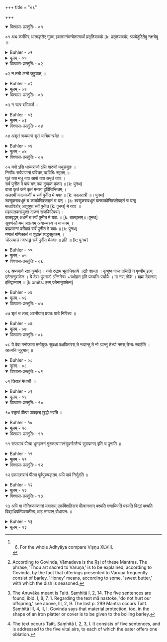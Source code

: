 +++
title = "०६"

+++
<details open><summary>विश्वास-प्रस्तुतिः - ०१</summary>

०१  अथ कर्मभिर् आत्मकृतैर् गुरुम् इवात्मानंमन्येतात्मार्थे प्रसृतियावकं [k: प्रसृतयावकं] श्रपयेदुदितेषु नक्षत्रेषु ॥
</details>

<details><summary>Buhler - ०१</summary>

1. Now if a man feels his conscience charged with (evil) actions committed by himself, let him boil for himself (alone), when the stars have risen, a handful of barley, (and prepare) gruel (with that). [^1] 


[^1]:  6. For the whole Adhyāya compare Viṣṇu XLVIII.
</details>

<details><summary>मूलम् - ०१</summary>

०१  अथ कर्मभिर् आत्मकृतैर् गुरुम् इवात्मानंमन्येतात्मार्थे प्रसृतियावकं [k: प्रसृतयावकं] श्रपयेदुदितेषु नक्षत्रेषु ॥
</details>

<details open><summary>विश्वास-प्रस्तुतिः - ०२</summary>

०२  न ततो ऽग्नौ जुहुयात् ॥
</details>

<details><summary>Buhler - ०२</summary>

2. Let him not perform the Vaiśvadeva oblation with (a portion of) that,
</details>

<details><summary>मूलम् - ०२</summary>

०२  न ततो ऽग्नौ जुहुयात् ॥
</details>

<details open><summary>विश्वास-प्रस्तुतिः - ०३</summary>

०३  न चात्र बलिकर्म ॥
</details>

<details><summary>Buhler - ०३</summary>

3. Nor (shall) a Bali offering (be performed) on that (occasion).
</details>

<details><summary>मूलम् - ०३</summary>

०३  न चात्र बलिकर्म ॥
</details>

<details open><summary>विश्वास-प्रस्तुतिः - ०४</summary>

०४  अशृतं श्रप्यमाणं शृतं चाभिमन्त्रयेत ॥
</details>

<details><summary>Buhler - ०४</summary>

4. Let him consecrate the barley before it is boiled, while it is being boiled, and after it has been boiled, with the (following) Mantras
</details>

<details><summary>मूलम् - ०४</summary>

०४  अशृतं श्रप्यमाणं शृतं चाभिमन्त्रयेत ॥
</details>

<details open><summary>विश्वास-प्रस्तुतिः - ०५</summary>

०५  यवो ऽसि धान्यराजो ऽसि वारुणो मधुसंयुतः ।  
निर्णोदः सर्वपापानां पवित्रम् ऋषिभिः स्मृतम् ॥  
घृतं यवा मधु यवा आपो यवा अमृतं यवाः ।  
सर्वं पुनीत मे पापं यन् मया दुष्कृतं कृतम् ॥ [k: पुनथ]  
वाचा कृतं कर्म कृतं मनसा दुर्विचिन्तितम् ।  
अलक्ष्मीं कालकर्णीं च सर्वं पुनीत मे यवाः ॥ [k: कालरात्रीं ॥। पुनथ]  
श्वसूकरावधूतं च काकोच्छिष्टहतं च यत् । [k: श्वसूकरावधूतं यत्काकोच्छिष्टोपहतं च यत्]  
मातापित्रोर् अशुश्रूषां सर्वं पुनीत [k: पुनथ] मे यवाः ॥  
महापातकसंयुक्तं दारुणं राजकिल्बिषम् ।  
बालवृद्धम् अधर्मं च सर्वं पुनीत मे यवाः ॥ [k: बालवृत्तम्॥।पुनथ]  
सुवर्णस्तैन्यम् अव्रत्यम् अयाज्यस्य च याजनम् ।  
ब्राह्मणानां परीवादं सर्वं पुनीत मे यवाः ॥ [k: पुनथ]  
गणान्नं गणिकान्नं च शूद्रान्नं श्राद्धसूतकम् ।  
चोरस्यान्नं नवश्राद्धं सर्वं पुनीत मेयवाः ॥ इति ॥ [k: पुनथ]
</details>

<details><summary>Buhler - ०५</summary>

5. 'Thou art barley, thou art the king of grains, thou art sacred to Varuṇa and mixed with honey, the sages have proclaimed thee an expeller of all guilt and a means of purification.' [^2] 


[^2]:  According to Govinda, Vāmadeva is the Ṛṣi of these Mantras. The phrase, 'Thou art sacred to Varuṇa,' is to be explained, according to Govinda, by the fact that offerings presented to Varuṇa frequently consist of barley. 'Honey' means, according to some, 'sweet butter,' with which the dish is seasoned.

'Ye barley-grains are clarified butter and honey, ye barley-grains are water and ambrosia. May you remove my guilt and all my sins:'

'Those committed by words, by acts, and by evil thoughts; ill-fortune and the night of all-destroying time,--all that avert from me, ye barley-grains.'

'(From the sin of eating) food which had been worried by dogs or pigs, or which had been defiled by crows and impure men, from the sin of disobedience towards mother and father,--from all that purify me, ye barley-grains.'

'From the dreadful (guilt of) mortal sins and of the crime (of serving) a king, from the wrong done to infants or aged men, from (the guilt) of stealing gold, of breaking my vows, of sacrificing for an un-worthy man, of speaking evil of Brāhmaṇas,--from all that purify me, ye barley-grains.'

'From (the sin of eating) the food of many men, of harlots and of Śūdras, of (partaking of) funeral dinners and of (the food given by) persons who are unclean on account of a death or a birth, of that given by thieves, or at a funeral sacrifice offered to one who lately died,--from all that purify me, ye barley-grains.'
</details>

<details><summary>मूलम् - ०५</summary>

०५  यवो ऽसि धान्यराजो ऽसि वारुणो मधुसंयुतः ।  
निर्णोदः सर्वपापानां पवित्रम् ऋषिभिः स्मृतम् ॥  
घृतं यवा मधु यवा आपो यवा अमृतं यवाः ।  
सर्वं पुनीत मे पापं यन् मया दुष्कृतं कृतम् ॥ [k: पुनथ]  
वाचा कृतं कर्म कृतं मनसा दुर्विचिन्तितम् ।  
अलक्ष्मीं कालकर्णीं च सर्वं पुनीत मे यवाः ॥ [k: कालरात्रीं ॥। पुनथ]  
श्वसूकरावधूतं च काकोच्छिष्टहतं च यत् । [k: श्वसूकरावधूतं यत्काकोच्छिष्टोपहतं च यत्]  
मातापित्रोर् अशुश्रूषां सर्वं पुनीत [k: पुनथ] मे यवाः ॥  
महापातकसंयुक्तं दारुणं राजकिल्बिषम् ।  
बालवृद्धम् अधर्मं च सर्वं पुनीत मे यवाः ॥ [k: बालवृत्तम्॥।पुनथ]  
सुवर्णस्तैन्यम् अव्रत्यम् अयाज्यस्य च याजनम् ।  
ब्राह्मणानां परीवादं सर्वं पुनीत मे यवाः ॥ [k: पुनथ]  
गणान्नं गणिकान्नं च शूद्रान्नं श्राद्धसूतकम् ।  
चोरस्यान्नं नवश्राद्धं सर्वं पुनीत मेयवाः ॥ इति ॥ [k: पुनथ]
</details>

<details open><summary>विश्वास-प्रस्तुतिः - ०६</summary>

०६  श्रप्यमाणे रक्षां कुर्यात् । नमो रुद्राय भूताधिपतये ।द्यौः शान्ता । कृणुष्व पाजः प्रसितिं न पृथ्वीम् इत्य् एतेनानुवाकेन । ये देवाः पुरःसदो ऽग्निनेत्राः +रक्षोहण इति पञ्चभिः पर्यायैः । मा नस् तोके । ब्रह्मा देवानाम् इतिद्वाभ्याम् ॥ [k omits: इत्य् एतेनानुवाकेन]
</details>

<details><summary>Buhler - ०६</summary>

6. (While the barley) is being boiled, he must protect it (and recite the text), 'Adoration to Rudra, the lord of created beings; pacified is the sky;' the Anuvāka (beginning), 'Give strength;' the five sentences (beginning), 'The gods who are seated in front, led by Agni;' the two (texts), 'Do not hurt [^3]  our offspring,' (and) 'The Brahman-priest among the gods.'


[^3]:  The Anuvāka meant is Taitt. Saṃhitā I, 2, 14. The five sentences are found, ibid. I, 8, 7, 1. Regarding the text mā nastoke, 'do not hurt our offspring,' see above, III, 2, 9. The last p. 299 Mantra occurs Taitt. Saṃhitā III, 4, II, I. Govinda says that material protection, too, in the shape of an iron platter or cover is to be given to the boiling barley.
</details>

<details><summary>मूलम् - ०६</summary>

०६  श्रप्यमाणे रक्षां कुर्यात् । नमो रुद्राय भूताधिपतये ।द्यौः शान्ता । कृणुष्व पाजः प्रसितिं न पृथ्वीम् इत्य् एतेनानुवाकेन । ये देवाः पुरःसदो ऽग्निनेत्राः +रक्षोहण इति पञ्चभिः पर्यायैः । मा नस् तोके । ब्रह्मा देवानाम् इतिद्वाभ्याम् ॥ [k omits: इत्य् एतेनानुवाकेन]
</details>

<details open><summary>विश्वास-प्रस्तुतिः - ०७</summary>

०७  शृतं च लघ्व् अश्नीयात् प्रयतः पात्रे निषिच्य ॥
</details>

<details><summary>Buhler - ०७</summary>

7. Having purified himself (by sipping water, &c.), he shall eat a little of the boiled (mess), after pouring it into (another) vessel.
</details>

<details><summary>मूलम् - ०७</summary>

०७  शृतं च लघ्व् अश्नीयात् प्रयतः पात्रे निषिच्य ॥
</details>

<details open><summary>विश्वास-प्रस्तुतिः - ०८</summary>

०८  ये देवा मनोजाता मनोयुजः सुदक्षा दक्षपितारस् ते नःपान्तु ते नो ऽवन्तु तेभ्यो नमस् तेभ्यः स्वाहेति । आत्मनि जुहुयात् ॥
</details>

<details><summary>Buhler - ०८</summary>

8. Let him offer it as a sacrifice to the soul, (reciting the text), 'May the gods, who are born from the internal organ and joined to the internal organ, who are very strong, whose father is Dakṣa, protect us (and) guard us; adoration to them, to them Svāhā.' [^4] 


[^4]:  The text occurs Taitt. Saṃhitā I, 2, 3, I. It consists of five sentences, and is addressed to the five vital airs, to each of which the eater offers one oblation.
</details>

<details><summary>मूलम् - ०८</summary>

०८  ये देवा मनोजाता मनोयुजः सुदक्षा दक्षपितारस् ते नःपान्तु ते नो ऽवन्तु तेभ्यो नमस् तेभ्यः स्वाहेति । आत्मनि जुहुयात् ॥
</details>

<details open><summary>विश्वास-प्रस्तुतिः - ०९</summary>

०९  त्रिरात्रं मेधार्थी ॥
</details>

<details><summary>Buhler - ०९</summary>

9. Let him who desires intelligence (subsist on such food during three (days and) nights.
</details>

<details><summary>मूलम् - ०९</summary>

०९  त्रिरात्रं मेधार्थी ॥
</details>

<details open><summary>विश्वास-प्रस्तुतिः - १०</summary>

१०  षड्रात्रं पीत्वा पापकृच् छुद्धो भवति ॥
</details>

<details><summary>Buhler - १०</summary>

10. A sinner who drinks it during six (days and) nights becomes pure.
</details>

<details><summary>मूलम् - १०</summary>

१०  षड्रात्रं पीत्वा पापकृच् छुद्धो भवति ॥
</details>

<details open><summary>विश्वास-प्रस्तुतिः - ११</summary>

११  सप्तरात्रं पीत्वा भ्रूणहननं गुरुतल्पगमनंसुवर्णस्तैन्यं सुरापानम् इति च पुनाति ॥
</details>

<details><summary>Buhler - ११</summary>

11. He who drinks it during seven (days and) nights is purified from (the guilt of) the murder of a learned Brāhmaṇa, of violating a Guru's bed, of stealing gold, and of drinking Surā.
</details>

<details><summary>मूलम् - ११</summary>

११  सप्तरात्रं पीत्वा भ्रूणहननं गुरुतल्पगमनंसुवर्णस्तैन्यं सुरापानम् इति च पुनाति ॥
</details>

<details open><summary>विश्वास-प्रस्तुतिः - १२</summary>

१२  एकादशरात्रं पीत्वा पूर्वपुरुषकृतम् अपि पापं निर्णुदति ॥
</details>

<details><summary>Buhler - १२</summary>

12. He who drinks it during eleven (days and) nights, removes even the sins committed by his ancestors.
</details>

<details><summary>मूलम् - १२</summary>

१२  एकादशरात्रं पीत्वा पूर्वपुरुषकृतम् अपि पापं निर्णुदति ॥
</details>

<details open><summary>विश्वास-प्रस्तुतिः - १३</summary>

१३  अपि वा गोनिष्क्रान्तानां यवानाम् एकविंशतिरात्रं पीत्वागणान् पश्यति गणाधिपतिं पश्यति विद्यां पश्यति विद्याधिपतिंपश्यतीत्य् आह भगवान् बौधायनः ॥
</details>

<details><summary>Buhler - १३</summary>

13. 'But he who during twenty-one days (drinks gruel made) of barley-grains which have passed through a cow, sees the Jaṇas and the lord of the Jaṇas, sees the goddess of learning and the lord of learning.' Thus speaks the venerable Baudhāyana.
</details>

<details><summary>मूलम् - १३</summary>

१३  अपि वा गोनिष्क्रान्तानां यवानाम् एकविंशतिरात्रं पीत्वागणान् पश्यति गणाधिपतिं पश्यति विद्यां पश्यति विद्याधिपतिंपश्यतीत्य् आह भगवान् बौधायनः ॥
</details>
